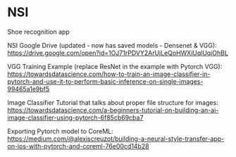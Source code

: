 # NSI

Shoe recognition app

NSI Google Drive (updated - now has saved models - Densenet & VGG): https://drive.google.com/open?id=1OJ71rPDVY2ArUjLeQoHWXiUqlUqiOhBL

VGG Training Example (replace ResNet in the example with Pytorch VGG): https://towardsdatascience.com/how-to-train-an-image-classifier-in-pytorch-and-use-it-to-perform-basic-inference-on-single-images-99465a1e9bf5

Image Classifier Tutorial that talks about proper file structure for images: https://towardsdatascience.com/a-beginners-tutorial-on-building-an-ai-image-classifier-using-pytorch-6f85cb69cba7

Exporting Pytorch model to CoreML: https://medium.com/@alexiscreuzot/building-a-neural-style-transfer-app-on-ios-with-pytorch-and-coreml-76e00cd14b28
